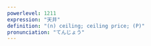 ```yaml
---
powerlevel: 1211
expression: "天井"
definition: "(n) ceiling; ceiling price; (P)"
pronunciation: "てんじょう"
---
```

